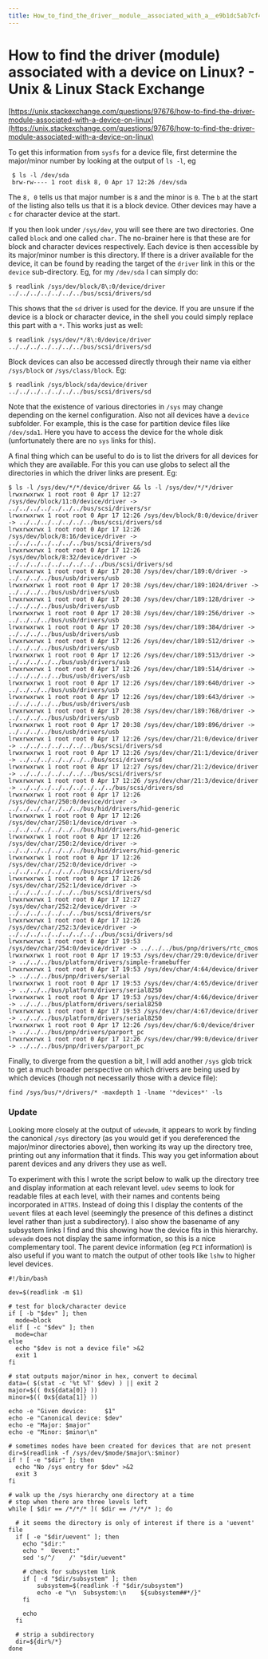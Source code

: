 ```yaml
---
title: How_to_find_the_driver__module__associated_with_a__e9b1dc5ab7cf4648ac6190c2e74c2958
---
```


# How to find the driver (module) associated with a device on Linux? - Unix & Linux Stack Exchange

[https://unix.stackexchange.com/questions/97676/how-to-find-the-driver-module-associated-with-a-device-on-linux](https://unix.stackexchange.com/questions/97676/how-to-find-the-driver-module-associated-with-a-device-on-linux)

To get this information from `sysfs` for a device file, first determine the major/minor number by looking at the output of `ls -l`, eg

```
 $ ls -l /dev/sda
 brw-rw---- 1 root disk 8, 0 Apr 17 12:26 /dev/sda

```

The `8, 0` tells us that major number is `8` and the minor is `0`. The `b` at the start of the listing also tells us that it is a block device. Other devices may have a `c` for character device at the start.

If you then look under `/sys/dev`, you will see there are two directories. One called `block` and one called `char`. The no-brainer here is that these are for block and character devices respectively. Each device is then accessible by its major/minor number is this directory. If there is a driver available for the device, it can be found by reading the target of the `driver` link in this or the `device` sub-directory. Eg, for my `/dev/sda` I can simply do:

```
$ readlink /sys/dev/block/8\:0/device/driver
../../../../../../../bus/scsi/drivers/sd

```

This shows that the `sd` driver is used for the device. If you are unsure if the device is a block or character device, in the shell you could simply replace this part with a `*`. This works just as well:

```
$ readlink /sys/dev/*/8\:0/device/driver
../../../../../../../bus/scsi/drivers/sd

```

Block devices can also be accessed directly through their name via either `/sys/block` or `/sys/class/block`. Eg:

```
$ readlink /sys/block/sda/device/driver
../../../../../../../bus/scsi/drivers/sd

```

Note that the existence of various directories in `/sys` may change depending on the kernel configuration. Also not all devices have a `device` subfolder. For example, this is the case for partition device files like `/dev/sda1`. Here you have to access the device for the whole disk (unfortunately there are no `sys` links for this).

A final thing which can be useful to do is to list the drivers for all devices for which they are available. For this you can use globs to select all the directories in which the driver links are present. Eg:

```
$ ls -l /sys/dev/*/*/device/driver && ls -l /sys/dev/*/*/driver 
lrwxrwxrwx 1 root root 0 Apr 17 12:27 /sys/dev/block/11:0/device/driver -> ../../../../../../../bus/scsi/drivers/sr
lrwxrwxrwx 1 root root 0 Apr 17 12:26 /sys/dev/block/8:0/device/driver -> ../../../../../../../bus/scsi/drivers/sd
lrwxrwxrwx 1 root root 0 Apr 17 12:26 /sys/dev/block/8:16/device/driver -> ../../../../../../../bus/scsi/drivers/sd
lrwxrwxrwx 1 root root 0 Apr 17 12:26 /sys/dev/block/8:32/device/driver -> ../../../../../../../../../bus/scsi/drivers/sd
lrwxrwxrwx 1 root root 0 Apr 17 20:38 /sys/dev/char/189:0/driver -> ../../../../bus/usb/drivers/usb
lrwxrwxrwx 1 root root 0 Apr 17 20:38 /sys/dev/char/189:1024/driver -> ../../../../bus/usb/drivers/usb
lrwxrwxrwx 1 root root 0 Apr 17 20:38 /sys/dev/char/189:128/driver -> ../../../../bus/usb/drivers/usb
lrwxrwxrwx 1 root root 0 Apr 17 20:38 /sys/dev/char/189:256/driver -> ../../../../bus/usb/drivers/usb
lrwxrwxrwx 1 root root 0 Apr 17 20:38 /sys/dev/char/189:384/driver -> ../../../../bus/usb/drivers/usb
lrwxrwxrwx 1 root root 0 Apr 17 12:26 /sys/dev/char/189:512/driver -> ../../../../bus/usb/drivers/usb
lrwxrwxrwx 1 root root 0 Apr 17 12:26 /sys/dev/char/189:513/driver -> ../../../../../bus/usb/drivers/usb
lrwxrwxrwx 1 root root 0 Apr 17 12:26 /sys/dev/char/189:514/driver -> ../../../../../bus/usb/drivers/usb
lrwxrwxrwx 1 root root 0 Apr 17 12:26 /sys/dev/char/189:640/driver -> ../../../../bus/usb/drivers/usb
lrwxrwxrwx 1 root root 0 Apr 17 12:26 /sys/dev/char/189:643/driver -> ../../../../../bus/usb/drivers/usb
lrwxrwxrwx 1 root root 0 Apr 17 20:38 /sys/dev/char/189:768/driver -> ../../../../bus/usb/drivers/usb
lrwxrwxrwx 1 root root 0 Apr 17 20:38 /sys/dev/char/189:896/driver -> ../../../../bus/usb/drivers/usb
lrwxrwxrwx 1 root root 0 Apr 17 12:26 /sys/dev/char/21:0/device/driver -> ../../../../../../../bus/scsi/drivers/sd
lrwxrwxrwx 1 root root 0 Apr 17 12:26 /sys/dev/char/21:1/device/driver -> ../../../../../../../bus/scsi/drivers/sd
lrwxrwxrwx 1 root root 0 Apr 17 12:27 /sys/dev/char/21:2/device/driver -> ../../../../../../../bus/scsi/drivers/sr
lrwxrwxrwx 1 root root 0 Apr 17 12:26 /sys/dev/char/21:3/device/driver -> ../../../../../../../../../bus/scsi/drivers/sd
lrwxrwxrwx 1 root root 0 Apr 17 12:26 /sys/dev/char/250:0/device/driver -> ../../../../../../../bus/hid/drivers/hid-generic
lrwxrwxrwx 1 root root 0 Apr 17 12:26 /sys/dev/char/250:1/device/driver -> ../../../../../../../bus/hid/drivers/hid-generic
lrwxrwxrwx 1 root root 0 Apr 17 12:26 /sys/dev/char/250:2/device/driver -> ../../../../../../../bus/hid/drivers/hid-generic
lrwxrwxrwx 1 root root 0 Apr 17 12:26 /sys/dev/char/252:0/device/driver -> ../../../../../../../bus/scsi/drivers/sd
lrwxrwxrwx 1 root root 0 Apr 17 12:26 /sys/dev/char/252:1/device/driver -> ../../../../../../../bus/scsi/drivers/sd
lrwxrwxrwx 1 root root 0 Apr 17 12:27 /sys/dev/char/252:2/device/driver -> ../../../../../../../bus/scsi/drivers/sr
lrwxrwxrwx 1 root root 0 Apr 17 12:26 /sys/dev/char/252:3/device/driver -> ../../../../../../../../../bus/scsi/drivers/sd
lrwxrwxrwx 1 root root 0 Apr 17 19:53 /sys/dev/char/254:0/device/driver -> ../../../bus/pnp/drivers/rtc_cmos
lrwxrwxrwx 1 root root 0 Apr 17 19:53 /sys/dev/char/29:0/device/driver -> ../../../bus/platform/drivers/simple-framebuffer
lrwxrwxrwx 1 root root 0 Apr 17 19:53 /sys/dev/char/4:64/device/driver -> ../../../bus/pnp/drivers/serial
lrwxrwxrwx 1 root root 0 Apr 17 19:53 /sys/dev/char/4:65/device/driver -> ../../../bus/platform/drivers/serial8250
lrwxrwxrwx 1 root root 0 Apr 17 19:53 /sys/dev/char/4:66/device/driver -> ../../../bus/platform/drivers/serial8250
lrwxrwxrwx 1 root root 0 Apr 17 19:53 /sys/dev/char/4:67/device/driver -> ../../../bus/platform/drivers/serial8250
lrwxrwxrwx 1 root root 0 Apr 17 12:26 /sys/dev/char/6:0/device/driver -> ../../../bus/pnp/drivers/parport_pc
lrwxrwxrwx 1 root root 0 Apr 17 12:26 /sys/dev/char/99:0/device/driver -> ../../../bus/pnp/drivers/parport_pc

```

Finally, to diverge from the question a bit, I will add another `/sys` glob trick to get a much broader perspective on which drivers are being used by which devices (though not necessarily those with a device file):

```
find /sys/bus/*/drivers/* -maxdepth 1 -lname '*devices*' -ls

```

### Update

Looking more closely at the output of `udevadm`, it appears to work by finding the canonical `/sys` directory (as you would get if you dereferenced the major/minor directories above), then working its way up the directory tree, printing out any information that it finds. This way you get information about parent devices and any drivers they use as well.

To experiment with this I wrote the script below to walk up the directory tree and display information at each relevant level. `udev` seems to look for readable files at each level, with their names and contents being incorporated in `ATTRS`. Instead of doing this I display the contents of the `uevent` files at each level (seemingly the presence of this defines a distinct level rather than just a subdirectory). I also show the basename of any subsystem links I find and this showing how the device fits in this hierarchy. `udevadm` does not display the same information, so this is a nice complementary tool. The parent device information (eg `PCI` information) is also useful if you want to match the output of other tools like `lshw` to higher level devices.

```
#!/bin/bash

dev=$(readlink -m $1)

# test for block/character device
if [ -b "$dev" ]; then
  mode=block
elif [ -c "$dev" ]; then
  mode=char
else
  echo "$dev is not a device file" >&2
  exit 1
fi

# stat outputs major/minor in hex, convert to decimal
data=( $(stat -c '%t %T' $dev) ) || exit 2
major=$(( 0x${data[0]} ))
minor=$(( 0x${data[1]} ))

echo -e "Given device:     $1"
echo -e "Canonical device: $dev"
echo -e "Major: $major"
echo -e "Minor: $minor\n"

# sometimes nodes have been created for devices that are not present
dir=$(readlink -f /sys/dev/$mode/$major\:$minor)
if ! [ -e "$dir" ]; then
  echo "No /sys entry for $dev" >&2
  exit 3
fi

# walk up the /sys hierarchy one directory at a time
# stop when there are three levels left 
while [ $dir == /*/*/* ]( $dir == /*/*/* ); do

  # it seems the directory is only of interest if there is a 'uevent' file
  if [ -e "$dir/uevent" ]; then
    echo "$dir:"
    echo "  Uevent:"
    sed 's/^/    /' "$dir/uevent"

    # check for subsystem link
    if [ -d "$dir/subsystem" ]; then
        subsystem=$(readlink -f "$dir/subsystem")
        echo -e "\n  Subsystem:\n    ${subsystem##*/}"
    fi

    echo
  fi

  # strip a subdirectory
  dir=${dir%/*}
done

```